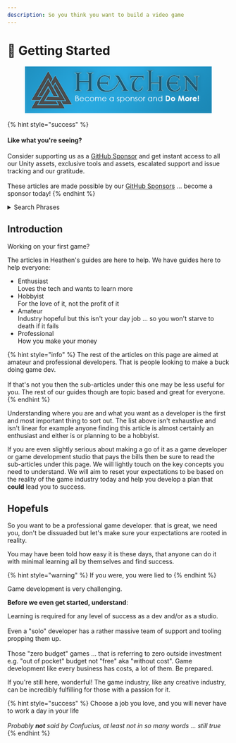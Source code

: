 ```yaml
---
description: So you think you want to build a video game
---
```


# 🤩 Getting Started

<figure><img src="../../.gitbook/assets/512x128 Sponsor Banner.png" alt="Become a sponsor and Do More"><figcaption></figcaption></figure>

{% hint style="success" %}
#### Like what you're seeing?

Consider supporting us as a [GitHub Sponsor](../../become-a-sponsor/) and get instant access to all our Unity assets, exclusive tools and assets, escalated support and issue tracking and our gratitude.\
\
These articles are made possible by our [GitHub Sponsors](https://github.com/sponsors/heathen-engineering) ... become a sponsor today!
{% endhint %}

<details>

<summary>Search Phrases</summary>

Game Development, Starting Game Development, Getting Started with Game Development, How to become an Indie Game Developer, Unity Game Development, Getting Started with Unity, Indie Game Development

</details>

## Introduction

Working on your first game?

The articles in Heathen's guides are here to help. We have guides here to help everyone:

* Enthusiast\
  Loves the tech and wants to learn more
* Hobbyist\
  For the love of it, not the profit of it
* Amateur\
  Industry hopeful but this isn't your day job ... so you won't starve to death if it fails
* Professional\
  How you make your money

{% hint style="info" %}
The rest of the articles on this page are aimed at amateur and professional developers. That is people looking to make a buck doing game dev.\
\
If that's not you then the sub-articles under this one may be less useful for you. The rest of our guides though are topic based and great for everyone.
{% endhint %}

Understanding where you are and what you want as a developer is the first and most important thing to sort out. The list above isn't exhaustive and isn't linear for example anyone finding this article is almost certainly an enthusiast and either is or planning to be a hobbyist.

If you are even slightly serious about making a go of it as a game developer or game development studio that pays the bills then be sure to read the sub-articles under this page. We will lightly touch on the key concepts you need to understand. We will aim to reset your expectations to be based on the reality of the game industry today and help you develop a plan that **could** lead you to success.

## Hopefuls

So you want to be a professional game developer. that is great, we need you, don't be dissuaded but let's make sure your expectations are rooted in reality.

You may have been told how easy it is these days, that anyone can do it with minimal learning all by themselves and find success.

{% hint style="warning" %}
If you were, you were lied to
{% endhint %}

Game development is very challenging.&#x20;

**Before we even get started, understand**:

Learning is required for any level of success as a dev and/or as a studio. \
\
Even a "solo" developer has a rather massive team of support and tooling propping them up. \
\
Those "zero budget" games ... that is referring to zero outside investment e.g. "out of pocket" budget not "free" aka "without cost". Game development like every business has costs, a lot of them. Be prepared.

If you're still here, wonderful! The game industry, like any creative industry, can be incredibly fulfilling for those with a passion for it.

{% hint style="success" %}
Choose a job you love, and you will never have to work a day in your life\
\
_Probably **not** said by Confucius, at least not in so many words ... still true_
{% endhint %}
